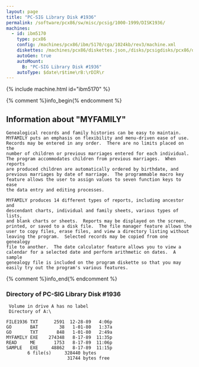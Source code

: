 ```yaml
---
layout: page
title: "PC-SIG Library Disk #1936"
permalink: /software/pcx86/sw/misc/pcsig/1000-1999/DISK1936/
machines:
  - id: ibm5170
    type: pcx86
    config: /machines/pcx86/ibm/5170/cga/1024kb/rev3/machine.xml
    diskettes: /machines/pcx86/diskettes.json,/disks/pcsigdisks/pcx86/diskettes.json
    autoGen: true
    autoMount:
      B: "PC-SIG Library Disk #1936"
    autoType: $date\r$time\rB:\rDIR\r
---
```


{% include machine.html id="ibm5170" %}

{% comment %}info_begin{% endcomment %}

## Information about "MYFAMILY"

    Genealogical records and family histories can be easy to maintain.
    MYFAMILY puts an emphasis on flexibility and menu-driven ease of use.
    Records may be entered in any order.  There are no limits placed on the
    number of children or previous marriages entered for each individual.
    The program accommodates children from previous marriages.  When reports
    are produced children are automatically ordered by birthdate, and
    previous marriages by date of marriage.  The programmable macro key
    feature allows the user to assign values to seven function keys to ease
    the data entry and editing processes.
    
    MYFAMILY produces 14 different types of reports, including ancestor and
    descendant charts, individual and family sheets, various types of lists,
    and blank charts or sheets.  Reports may be displayed on the screen,
    printed, or saved to a disk file.  The file manager feature allows the
    user to copy files, erase files, and view a directory listing without
    leaving the program.  Selected records may be copied from one genealogy
    file to another.  The date calculator feature allows you to view a
    calendar for a selected date and perform arithmetic on dates.  A sample
    genealogy file is included on the program diskette so that you may
    easily try out the program's various features.
{% comment %}info_end{% endcomment %}


### Directory of PC-SIG Library Disk #1936

     Volume in drive A has no label
     Directory of A:\

    FILE1936 TXT      2591  12-28-89   4:06p
    GO       BAT        38   1-01-80   1:37a
    GO       TXT       848   1-01-80   2:49a
    MYFAMILY EXE    274348   8-17-89  11:35p
    READ     ME       1753   8-17-89  11:06p
    SAMPLE   EXE     48862   8-17-89  11:15p
            6 file(s)     328440 bytes
                           31744 bytes free

